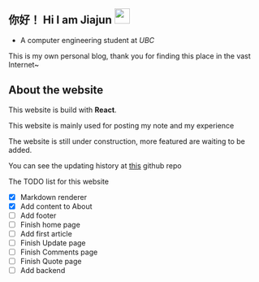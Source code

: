 ## 你好！ Hi I am Jiajun <img src="https://github.com/Light-City/Light-City/blob/main/wave.gif?raw=true" width="30px">

- A computer engineering student at _UBC_

This is my own personal blog, thank you for finding this place in the vast Internet~

## About the website

This website is build with **React**.

This website is mainly used for posting my note and my experience

The website is still under construction, more featured are waiting to be added.

You can see the updating history at [this](https://github.com/Jiajun-Huang/my-web) github repo

The TODO list for this website

- [x] Markdown renderer
- [x] Add content to About
- [ ] Add footer
- [ ] Finish home page
- [ ] Add first article
- [ ] Finish Update page
- [ ] Finish Comments page
- [ ] Finish Quote page
- [ ] Add backend

